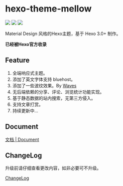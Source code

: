 hexo-theme-mellow
=================
[![](https://img.shields.io/badge/blog-@Michael.Lu-blue.svg)](https://blog.lujingtao.com)
![](https://img.shields.io/badge/language-CN-red.svg)
![](https://img.shields.io/badge/release-v1.0.8-brightgreen.svg)

Material Design 风格的Hexo主题，基于 Hexo 3.0+ 制作。

**已经被Hexo官方收录**

## Feature

1. 全端响应式主题。
2. 添加了英文字体支持 bluehost。
3. 添加了一些波纹效果。By [Waves](https://github.com/fians/Waves)
4. 无后端依赖的分享、评论、浏览统计功能实现。
5. 基于静态数据的站内搜索，无第三方侵入。
6. 支持文章打赏。
7. 持续更新中... 

## Document

[文档 | Document](https://github.com/codefine/hexo-theme-mellow/wiki)

## ChangeLog

升级前请仔细查看更改内容，如非必要可不升级。

[ChangeLog](https://github.com/codefine/hexo-theme-mellow/releases)
